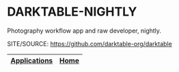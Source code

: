 # DARKTABLE-NIGHTLY

 Photography workflow app and raw developer, nightly.

 SITE/SOURCE: https://github.com/darktable-org/darktable

 | [Applications](https://portable-linux-apps.github.io/apps.html) | [Home](https://portable-linux-apps.github.io)
 | --- | --- |